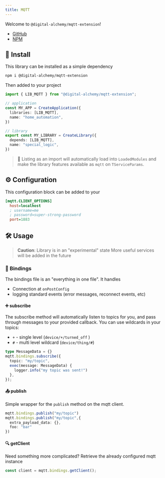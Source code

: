 ```yaml
---
title: MQTT
---
```


Welcome to `@digital-alchemy/mqtt-extension`!

- [GitHub](https://github.com/Digital-Alchemy-TS/mqtt)
- [NPM](https://www.npmjs.com/package/@digital-alchemy/mqtt-extension)

## 💾 Install

This library can be installed as a simple dependency

```bash
npm i @digital-alchemy/mqtt-extension
```

Then added to your project

```typescript
import { LIB_MQTT } from "@digital-alchemy/mqtt-extension";

// application
const MY_APP = CreateApplication({
  libraries: [LIB_MQTT],
  name: "home_automation",
})

// library
export const MY_LIBRARY = CreateLibrary({
  depends: [LIB_MQTT],
  name: "special_logic",
})
```

> 🎉
> Listing as an import will automatically load into `LoadedModules` and make the library features available as `mqtt` on `TServiceParams`.

## ⚙️ Configuration

This configuration block can be added to your

```ini
[mqtt.CLIENT_OPTIONS]
  host=localhost
  ; username=me
  ; password=super-strong-password
  port=1883
```

## 🛠 Usage

> **Caution**: Library is in an "experimental" state
> More useful services will be added in the future

### 🔄 Bindings

The bindings file is an "everything in one file". It handles

- Connection at `onPostConfig`
- logging standard events (error messages, reconnect events, etc)

#### ➕ subscribe

The subscribe method will automatically listen to topics for you, and pass through messages to your provided callback. You can use wildcards in your topics:

- `+` - single level  (`device/+/turned_off` )
- `#` - multi level wildcard (`device/thing/#`)

```typescript
type MessageData = {}
mqtt.bindings.subscribe({
  topic: "my/topic",
  exec(message: MessageData) {
    logger.info("my topic was sent!")
  },
});
```

#### 📤 publish

Simple wrapper for the `publish` method on the mqtt client.

```typescript
mqtt.bindings.publish("my/topic")
mqtt.bindings.publish("my/topic",{
  extra_payload_data: {},
  foo: "bar"
})
```

#### 🔍 getClient

Need something more complicated? Retrieve the already configured mqtt instance

```typescript
const client = mqtt.bindings.getClient();
```
